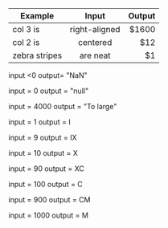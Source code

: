 | Example        | Input           | Output  |
| ------------- |:-------------:| -----:|
| col 3 is      | right-aligned | $1600 |
| col 2 is      | centered      |   $12 |
| zebra stripes | are neat      |    $1 |




input <0
output= "NaN"

input = 0
output = "null"

input = 4000
output = "To large"

input = 1
output = I

input = 9
output = IX

input =  10
output = X

input = 90
output = XC

input = 100
output = C

input = 900
output = CM

input = 1000
output = M
